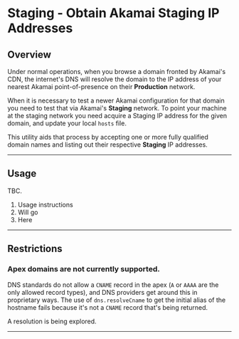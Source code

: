 # Staging - Obtain Akamai Staging IP Addresses

## Overview

Under normal operations, when you browse a domain fronted by Akamai's CDN, the internet's DNS will resolve the domain to the IP address of your nearest Akamai point-of-presence on their **Production** network.

When it is necessary to test a newer Akamai configuration for that domain you need to test that via Akamai's **Staging** network.  To point your machine at the staging network you need acquire a Staging IP address for the given domain, and update your local `hosts` file.

This utility aids that process by accepting one or more fully qualified domain names and listing out their respective **Staging** IP addresses.

---

## Usage

TBC.

1. Usage instructions
2. Will go
3. Here

---

## Restrictions

### Apex domains are not currently supported.

DNS standards do not allow a `CNAME` record in the apex (`A` or `AAAA` are the only allowed record types), and DNS providers get around this in proprietary ways.  The use of `dns.resolveCname` to get the initial alias of the hostname fails because it's not a `CNAME` record that's being returned.

A resolution is being explored.

---